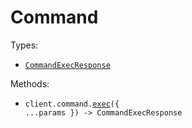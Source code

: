 # Command

Types:

- <code><a href="./src/resources/command.ts">CommandExecResponse</a></code>

Methods:

- <code title="post /v1/execute">client.command.<a href="./src/resources/command.ts">exec</a>({ ...params }) -> CommandExecResponse</code>
